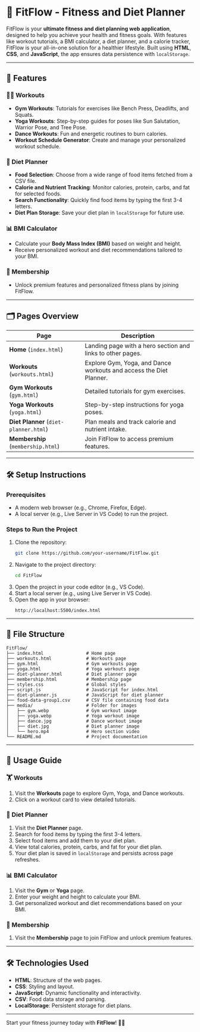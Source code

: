 # 🌟 FitFlow - Fitness and Diet Planner

FitFlow is your **ultimate fitness and diet planning web application**, designed to help you achieve your health and fitness goals. With features like workout tutorials, a BMI calculator, a diet planner, and a calorie tracker, FitFlow is your all-in-one solution for a healthier lifestyle. Built using **HTML**, **CSS**, and **JavaScript**, the app ensures data persistence with `localStorage`.

---

## 🚀 Features

### 🏋️‍♂️ Workouts
- **Gym Workouts**: Tutorials for exercises like Bench Press, Deadlifts, and Squats.
- **Yoga Workouts**: Step-by-step guides for poses like Sun Salutation, Warrior Pose, and Tree Pose.
- **Dance Workouts**: Fun and energetic routines to burn calories.
- **Workout Schedule Generator**: Create and manage your personalized workout schedule.

### 🥗 Diet Planner
- **Food Selection**: Choose from a wide range of food items fetched from a CSV file.
- **Calorie and Nutrient Tracking**: Monitor calories, protein, carbs, and fat for selected foods.
- **Search Functionality**: Quickly find food items by typing the first 3-4 letters.
- **Diet Plan Storage**: Save your diet plan in `localStorage` for future use.

### 📊 BMI Calculator
- Calculate your **Body Mass Index (BMI)** based on weight and height.
- Receive personalized workout and diet recommendations tailored to your BMI.

### 💎 Membership
- Unlock premium features and personalized fitness plans by joining FitFlow.

---

## 🗂️ Pages Overview

| Page                  | Description                                                                 |
|-----------------------|-----------------------------------------------------------------------------|
| **Home** (`index.html`)        | Landing page with a hero section and links to other pages.            |
| **Workouts** (`workouts.html`) | Explore Gym, Yoga, and Dance workouts and access the Diet Planner.    |
| **Gym Workouts** (`gym.html`)  | Detailed tutorials for gym exercises.                                |
| **Yoga Workouts** (`yoga.html`)| Step-by-step instructions for yoga poses.                            |
| **Diet Planner** (`diet-planner.html`) | Plan meals and track calorie and nutrient intake.               |
| **Membership** (`membership.html`) | Join FitFlow to access premium features.                          |

---

## 🛠️ Setup Instructions

### Prerequisites
- A modern web browser (e.g., Chrome, Firefox, Edge).
- A local server (e.g., Live Server in VS Code) to run the project.

### Steps to Run the Project
1. Clone the repository:
   ```bash
   git clone https://github.com/your-username/FitFlow.git
   ```
2. Navigate to the project directory:
   ```bash
   cd FitFlow
   ```
3. Open the project in your code editor (e.g., VS Code).
4. Start a local server (e.g., using Live Server in VS Code).
5. Open the app in your browser:
   ```
   http://localhost:5500/index.html
   ```

---

## 📁 File Structure

```plaintext
FitFlow/
├── index.html                # Home page
├── workouts.html             # Workouts page
├── gym.html                  # Gym workouts page
├── yoga.html                 # Yoga workouts page
├── diet-planner.html         # Diet planner page
├── membership.html           # Membership page
├── styles.css                # Global styles
├── script.js                 # JavaScript for index.html
├── diet-planner.js           # JavaScript for diet planner
├── food-data-group1.csv      # CSV file containing food data
├── media/                    # Folder for images
│   ├── gym.webp              # Gym workout image
│   ├── yoga.webp             # Yoga workout image
│   ├── dance.jpg             # Dance workout image
│   ├── diet.jpg              # Diet planner image
│   └── hero.mp4              # Hero section video
└── README.md                 # Project documentation
```

---

## 🎯 Usage Guide

### 🏋️ Workouts
1. Visit the **Workouts** page to explore Gym, Yoga, and Dance workouts.
2. Click on a workout card to view detailed tutorials.

### 🥗 Diet Planner
1. Visit the **Diet Planner** page.
2. Search for food items by typing the first 3-4 letters.
3. Select food items and add them to your diet plan.
4. View total calories, protein, carbs, and fat for your diet plan.
5. Your diet plan is saved in `localStorage` and persists across page refreshes.

### 📊 BMI Calculator
1. Visit the **Gym** or **Yoga** page.
2. Enter your weight and height to calculate your BMI.
3. Get personalized workout and diet recommendations based on your BMI.

### 💎 Membership
1. Visit the **Membership** page to join FitFlow and unlock premium features.

---

## 🛠️ Technologies Used
- **HTML**: Structure of the web pages.
- **CSS**: Styling and layout.
- **JavaScript**: Dynamic functionality and interactivity.
- **CSV**: Food data storage and parsing.
- **LocalStorage**: Persistent storage for diet plans.

---

Start your fitness journey today with **FitFlow**! 💪✨
